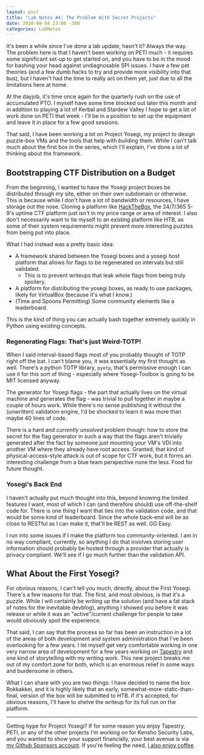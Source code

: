 ```yaml
---
layout: post
title: "Lab Notes #4: The Problem With Secret Projects"
date: 2020-08-04 23:00 -300
categories: LabNotes
---
```


It's been a while since I've done a lab update, hasn't it? Always the way. The problem here is that I haven't been working on PETI much - it requires some significant set-up to get started on, and you have to be in the mood for bashing your head against undiagnosable SPI issues. I have a few pet theories (and a few dumb hacks to try and provide more visibility into that bus), but I haven't had the time to really act on them yet, just due to all the limitations here at home.

At the dayjob, it's time once again for the quarterly rush on the use of accumulated PTO. I myself have some time blocked out later this month and in addition to playing a lot of Kerbal and Stardew Valley I hope to get a lot of work done on PETI that week - I'll be in a position to set up the equipment and leave it in place for a few good sessions.

That said, I have been working a lot on Project Yosegi, my project to design puzzle-box VMs and the tools that help with building them. While I can't talk much about the first box in the series, which I'll explain, I've done a lot of thinking about the framework.

## Bootstrapping CTF Distribution on a Budget
From the beginning, I wanted to have the Yosegi project boxes be distributed through my site, either on their own subdomain or otherwise. This is because while I don't have a lot of bandwidth or resources, I have storage out the nose. Cloning a platform like [HackTheBox](https://hackthebox.eu), the 24/7/365 5-9's uptime CTF platform just isn't in my price range or area of interest. I also don't necessarily want to tie myself to an existing platform like HTB, as some of their system requirements might prevent more interesting puzzles from being put into place.

What I had instead was a pretty basic idea:
- A framework shared between the Yosegi boxes and a yosegi host platform that allows for flags to be regenerated on intervals but still validated.
  - This is to prevent writeups that leak whole flags from being truly spoilery.
- A platform for distributing the yosegi boxes, as ready to use packages, likely for VirtualBox (because it's what I know.)
- (Time and Spoons Permitting) Some community elements like a leaderboard.

This is the kind of thing you can actually bash together extremely quickly in Python using existing concepts.

### Regenerating Flags: That's just Weird-TOTP!
When I said interval-based flags most of you probably thought of TOTP right off the bat. I can't blame you, it was essentially my first thought as well. There's a python TOTP library, `pyotp`, that's permissive enough I can use it for this sort of thing - especially where Yosegi-Toolbox is going to be MIT licensed anyway.

The generator for Yosegi flags - the part that actually lives on the virtual machine and generates the flag - was trivial to pull together in maybe a couple of hours work. While there's no sense publishing it without the (unwritten) validation engine, I'd be shocked to learn it was more than maybe 40 lines of code.

There is a hard and *currently unsolved* problem though: how to store the secret for the flag generator in such a way that the flags aren't trivially generated after the fact by someone just mounting your VM's VDI into another VM where they already have root access. Granted, that kind of physical-access-style attack is out of scope for CTF work, but it forms an interesting challenge from a blue team perspective none the less. Food for future thought.

### Yosegi's Back End
I haven't actually put much thought into this, beyond knowing the limited features I want, most of which I can (and therefore should) use off-the-shelf code for. There is one thing I want that ties into the validation code, and that would be some kind of leaderboard. Since the whole back-end will be as close to RESTful as I can make it, that'll be REST as well. GG Easy.

I run into some issues if I make the platform too community-oriented. I am in no way compliant, currently, so anything I do that involves storing user information should probably be hosted through a provider that actually is privacy compliant. We'll see if I go much further than the validation API.

## What About the First Yosegi?
For obvious reasons, I can't tell you much, directly, about the First Yosegi. There's a few reasons for that. The first, and most obvious, is that it's a puzzle. While I will certainly be writing up the solution (and have a fat stack of notes for the inevitable devblog), anything I showed you before it was release or while it was an "active"/current challenge for people to take would obviously spoil the experience.

That said, I can say that the process so far has been an instruction in a lot of the areas of both development and system administration that I've been overlooking for a few years. I let myself get very comfortable working in one very narrow area of development for a few years working on [Tapestry](https://github.com/zadammac/tapestry) and one kind of storytelling with my writing work. This new project breaks me out of my comfort zone for both, which is an enormous relief in some ways and burdensome in others.

What I can share with you are two things: I have decided to name the box Rokkakkei, and it is highly likely that an early, somewhat-more-static-than-final, version of the box will be submitted to HTB. If it's accepted, for obvious reasons, I'll have to shelve the writeup for its full run on the platform.

---

Getting hype for Project Yosegi? If for some reason you enjoy Tapestry, PETI, or any of the other projects I'm working on for Kensho Security Labs, and you wanted to show your support financially, your best avenue is via [my Github Sponsors account](https://github.com/sponsors/ZAdamMac). If you're feeling the need, [I also enjoy coffee](https://ko-fi.com/KenshoSec).

